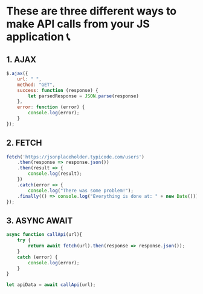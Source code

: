 # These are three different ways to make API calls from your JS application :telephone_receiver:	

## 1. AJAX

```javascript
$.ajax({
    url: " ",
    method: "GET",
    success: function (response) {
        let parsedResponse = JSON.parse(response)
    },
    error: function (error) {
        console.log(error);
    }
});
```

## 2. FETCH

```javascript
fetch('https://jsonplaceholder.typicode.com/users')
    .then(response => response.json())
    .then(result => {
        console.log(result);
    })
    .catch(error => {
        console.log("There was some problem!");
    .finally(() => console.log("Everything is done at: " + new Date()));
});
```

## 3. ASYNC AWAIT

```javascript
async function callApi(url){
    try {
        return await fetch(url).then(response => response.json());
    }
    catch (error) {
        console.log(error);
    }
}

let apiData = await callApi(url);
```
